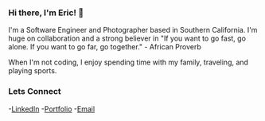 ### Hi there, I'm Eric! 👋

I'm a Software Engineer and Photographer based in Southern California. I'm huge on collaboration and a strong believer in "If you want to go fast, go alone. If you want to go far, go together." - African Proverb

When I'm not coding, I enjoy spending time with my family, traveling, and playing sports.

<!--
**eb46/eb46** is a ✨ _special_ ✨ repository because its `README.md` (this file) appears on your GitHub profile.

Here are some ideas to get you started:

- 🔭 I’m currently working on ...
- 🌱 I’m currently learning ...
- 👯 I’m looking to collaborate on ...
- 🤔 I’m looking for help with ...
- 💬 Ask me about ...
- 📫 How to reach me: ...
- 😄 Pronouns: ...
- ⚡ Fun fact: ...
-->


### Lets Connect
-[LinkedIn](https://www.linkedin.com/in/eric-bondoc) 
-[Portfolio](https://www.eric-bondoc.com/)
-[Email](mailto:ericjbondoc@gmail.com)
